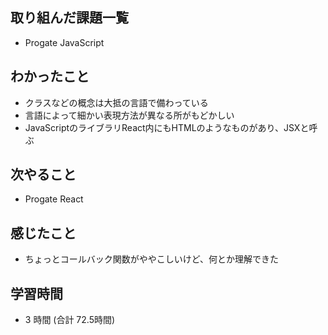 ## 取り組んだ課題一覧
- Progate JavaScript
## わかったこと
- クラスなどの概念は大抵の言語で備わっている
- 言語によって細かい表現方法が異なる所がもどかしい
- JavaScriptのライブラリReact内にもHTMLのようなものがあり、JSXと呼ぶ
## 次やること
- Progate React
## 感じたこと
- ちょっとコールバック関数がややこしいけど、何とか理解できた
## 学習時間
- 3 時間 (合計 72.5時間)
